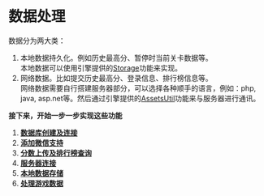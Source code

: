 # 数据处理
数据分为两大类：  
1. 本地数据持久化。例如历史最高分、暂停时当前关卡数据等。  
本地数据可以使用引擎提供的[Storage](http://docs.zuoyouxi.com/api/storage/index.html)功能来实现。
2. 网络数据。比如提交历史最高分、登录信息、排行榜信息等。  
网络数据需要自行搭建服务器部分，可以选择各种顺手的语言，例如：php, java, asp.net等。然后通过引擎提供的[AssetsUtil](http://docs.zuoyouxi.com/api/assets/AssetUtil.html)功能来与服务器进行通讯。   

__接下来，开始一步一步实现这些功能__
1. __[数据库创建及连接](CreateDB.md)__
2. __[添加微信支持](Wechat.md)__
3. __[分数上传及排行榜查询](ScoreAndAnno.md)__
4. __[服务器连接](SeverComm.md)__
5. __[本地数据存储](Storage.md)__
6. __[处理游戏数据](GameData.md)__
